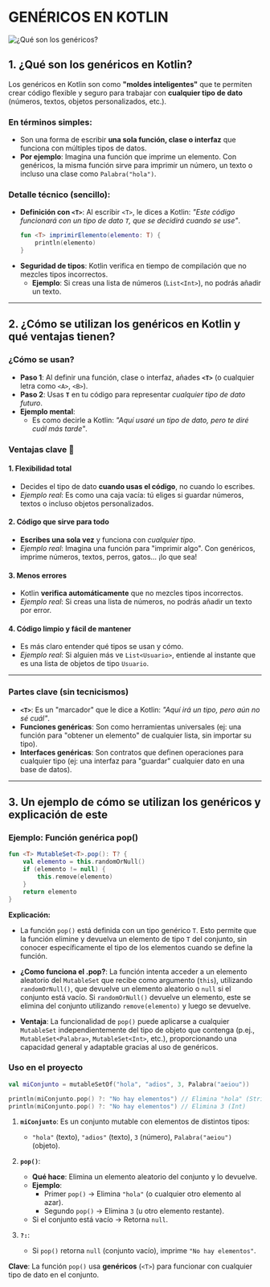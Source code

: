 # GENÉRICOS EN KOTLIN

![¿Qué son los genéricos?](https://i.ytimg.com/vi/iwA5SEusHdA/maxresdefault.jpg)

## 1. ¿Qué son los genéricos en Kotlin?

Los genéricos en Kotlin son como **"moldes inteligentes"** que te permiten crear código flexible y seguro para trabajar con **cualquier tipo de dato** (números, textos, objetos personalizados, etc.).  

### **En términos simples**:  
- Son una forma de escribir **una sola función, clase o interfaz** que funciona con múltiples tipos de datos.  
- **Por ejemplo**: Imagina una función que imprime un elemento. Con genéricos, la misma función sirve para imprimir un número, un texto o incluso una clase como `Palabra("hola")`.  

### **Detalle técnico (sencillo)**:  
- **Definición con `<T>`**: Al escribir `<T>`, le dices a Kotlin: *"Este código funcionará con un tipo de dato `T`, que se decidirá cuando se use"*.  
  ```kotlin
  fun <T> imprimirElemento(elemento: T) {
      println(elemento)
  }
  ```  
- **Seguridad de tipos**: Kotlin verifica en tiempo de compilación que no mezcles tipos incorrectos.  
  - **Ejemplo**: Si creas una lista de números (`List<Int>`), no podrás añadir un texto.  

---

## **2. ¿Cómo se utilizan los genéricos en Kotlin y qué ventajas tienen?**  

### **¿Cómo se usan?**  
- **Paso 1**: Al definir una función, clase o interfaz, añades **`<T>`** (o cualquier letra como `<A>`, `<B>`).  
- **Paso 2**: Usas **`T`** en tu código para representar *cualquier tipo de dato futuro*.  
- **Ejemplo mental**:  
  - Es como decirle a Kotlin: *"Aquí usaré un tipo de dato, pero te diré cuál más tarde"*.  

### **Ventajas clave** 🌟  

#### **1. Flexibilidad total**  
- Decides el tipo de dato **cuando usas el código**, no cuando lo escribes.  
- *Ejemplo real*: Es como una caja vacía: tú eliges si guardar números, textos o incluso objetos personalizados.  

#### **2. Código que sirve para todo**  
- **Escribes una sola vez** y funciona con *cualquier tipo*.  
- *Ejemplo real*: Imagina una función para "imprimir algo". Con genéricos, imprime números, textos, perros, gatos… ¡lo que sea!  

#### **3. Menos errores**  
- Kotlin **verifica automáticamente** que no mezcles tipos incorrectos.  
- *Ejemplo real*: Si creas una lista de números, no podrás añadir un texto por error.  

#### **4. Código limpio y fácil de mantener**  
- Es más claro entender qué tipos se usan y cómo.  
- *Ejemplo real*: Si alguien más ve `List<Usuario>`, entiende al instante que es una lista de objetos de tipo `Usuario`.  

---

### **Partes clave (sin tecnicismos)**  
- **`<T>`**: Es un "marcador" que le dice a Kotlin: *"Aquí irá un tipo, pero aún no sé cuál"*.  
- **Funciones genéricas**: Son como herramientas universales (ej: una función para "obtener un elemento" de cualquier lista, sin importar su tipo).  
- **Interfaces genéricas**: Son contratos que definen operaciones para cualquier tipo (ej: una interfaz para "guardar" cualquier dato en una base de datos).  

---

## 3. Un ejemplo de cómo se utilizan los genéricos y explicación de este

### Ejemplo: Función genérica pop()

```kotlin
fun <T> MutableSet<T>.pop(): T? {
    val elemento = this.randomOrNull()
    if (elemento != null) {
        this.remove(elemento)
    }
    return elemento
}
```

**Explicación:**

- La función `pop()` está definida con un tipo genérico `T`. Esto permite que la función elimine y devuelva un elemento de tipo `T` del conjunto, sin conocer específicamente el tipo de los elementos cuando se define la función.

- **¿Como funciona el .pop?**: La función intenta acceder a un elemento aleatorio del `MutableSet` que recibe como argumento (`this`), utilizando `randomOrNull()`, que devuelve un elemento aleatorio o `null` si el conjunto está vacío. Si `randomOrNull()` devuelve un elemento, este se elimina del conjunto utilizando `remove(elemento)` y luego se devuelve.

- **Ventaja**: La funcionalidad de `pop()` puede aplicarse a cualquier `MutableSet` independientemente del tipo de objeto que contenga (p.ej., `MutableSet<Palabra>`, `MutableSet<Int>`, etc.), proporcionando una capacidad general y adaptable gracias al uso de genéricos.

### Uso en el proyecto
```kotlin
val miConjunto = mutableSetOf("hola", "adios", 3, Palabra("aeiou"))

println(miConjunto.pop() ?: "No hay elementos") // Elimina "hola" (String)
println(miConjunto.pop() ?: "No hay elementos") // Elimina 3 (Int)
```

1. **`miConjunto`**: Es un conjunto mutable con elementos de distintos tipos:  
   - `"hola"` (texto), `"adios"` (texto), `3` (número), `Palabra("aeiou")` (objeto).  

2. **`pop()`**:  
   - **Qué hace**: Elimina un elemento aleatorio del conjunto y lo devuelve.  
   - **Ejemplo**:  
     - Primer `pop()` → Elimina `"hola"` (o cualquier otro elemento al azar).  
     - Segundo `pop()` → Elimina `3` (u otro elemento restante).  
   - Si el conjunto está vacío → Retorna `null`.  

3. **`?:`**:  
   - Si `pop()` retorna `null` (conjunto vacío), imprime `"No hay elementos"`.  

**Clave**: La función `pop()` usa **genéricos** (`<T>`) para funcionar con cualquier tipo de dato en el conjunto.
